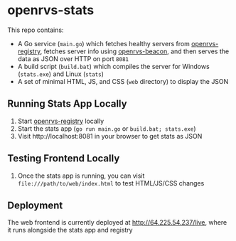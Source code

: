 # openrvs-stats

This repo contains:

- A Go service (`main.go`) which fetches healthy servers from [openrvs-registry](https://github.com/willroberts/openrvs-registry), fetches server info using [openrvs-beacon](https://github.com/willroberts/openrvs-beacon), and then serves the data as JSON over HTTP on port `8081`
- A build script (`build.bat`) which compiles the server for Windows (`stats.exe`) and Linux (`stats`)
- A set of minimal HTML, JS, and CSS (`web` directory) to display the JSON

## Running Stats App Locally

1. Start [openrvs-registry](https://github.com/willroberts/openrvs-registry) locally
2. Start the stats app (`go run main.go` or `build.bat; stats.exe`)
3. Visit http://localhost:8081 in your browser to get stats as JSON

## Testing Frontend Locally

1. Once the stats app is running, you can visit `file:///path/to/web/index.html` to test HTML/JS/CSS changes

## Deployment

The web frontend is currently deployed at http://64.225.54.237/live, where it runs alongside the stats app and registry
